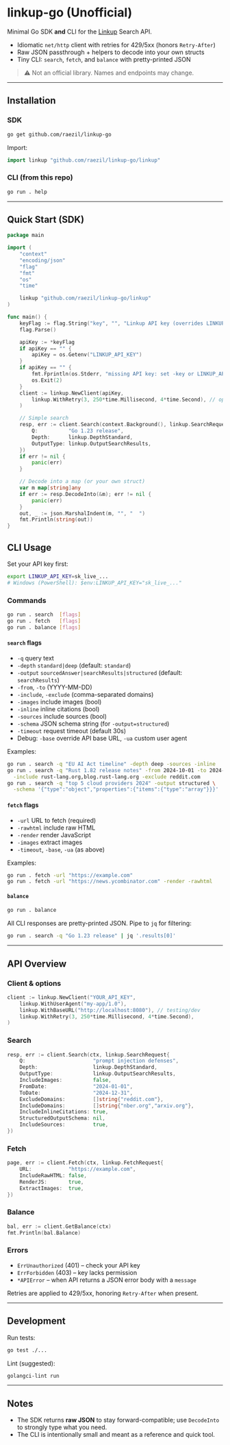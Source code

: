 # linkup-go (Unofficial)
Minimal Go SDK **and** CLI for the [Linkup](https://linkup.so) Search API.  
- Idiomatic `net/http` client with retries for 429/5xx (honors `Retry-After`)  
- Raw JSON passthrough + helpers to decode into your own structs  
- Tiny CLI: `search`, `fetch`, and `balance` with pretty-printed JSON

> ⚠️ Not an official library. Names and endpoints may change.

---

## Installation

### SDK
```bash
go get github.com/raezil/linkup-go
```

Import:
```go
import linkup "github.com/raezil/linkup-go/linkup"
```

### CLI (from this repo)
```bash
go run . help
```

---

## Quick Start (SDK)

```go
package main

import (
	"context"
	"encoding/json"
	"flag"
	"fmt"
	"os"
	"time"

	linkup "github.com/raezil/linkup-go/linkup"
)

func main() {
	keyFlag := flag.String("key", "", "Linkup API key (overrides LINKUP_API_KEY)")
	flag.Parse()

	apiKey := *keyFlag
	if apiKey == "" {
		apiKey = os.Getenv("LINKUP_API_KEY")
	}
	if apiKey == "" {
		fmt.Fprintln(os.Stderr, "missing API key: set -key or LINKUP_API_KEY")
		os.Exit(2)
	}
	client := linkup.NewClient(apiKey,
		linkup.WithRetry(3, 250*time.Millisecond, 4*time.Second), // optional
	)

	// Simple search
	resp, err := client.Search(context.Background(), linkup.SearchRequest{
		Q:          "Go 1.23 release",
		Depth:      linkup.DepthStandard,
		OutputType: linkup.OutputSearchResults,
	})
	if err != nil {
		panic(err)
	}

	// Decode into a map (or your own struct)
	var m map[string]any
	if err := resp.DecodeInto(&m); err != nil {
		panic(err)
	}
	out, _ := json.MarshalIndent(m, "", "  ")
	fmt.Println(string(out))
}
```

## CLI Usage

Set your API key first:

```bash
export LINKUP_API_KEY=sk_live_...
# Windows (PowerShell): $env:LINKUP_API_KEY="sk_live_..."
```

### Commands
```bash
go run . search  [flags]
go run . fetch   [flags]
go run . balance [flags]
```

#### `search` flags
- `-q` query text
- `-depth` `standard|deep` (default: `standard`)
- `-output` `sourcedAnswer|searchResults|structured` (default: `searchResults`)
- `-from`, `-to` (YYYY-MM-DD)
- `-include`, `-exclude` (comma-separated domains)
- `-images` include images (bool)
- `-inline` inline citations (bool)
- `-sources` include sources (bool)
- `-schema` JSON schema string (for `-output=structured`)
- `-timeout` request timeout (default 30s)
- Debug: `-base` override API base URL, `-ua` custom user agent

Examples:
```bash
go run . search -q "EU AI Act timeline" -depth deep -sources -inline
go run . search -q "Rust 1.82 release notes" -from 2024-10-01 -to 2024-12-31 \
  -include rust-lang.org,blog.rust-lang.org -exclude reddit.com
go run . search -q "top 5 cloud providers 2024" -output structured \
  -schema '{"type":"object","properties":{"items":{"type":"array"}}}'
```

#### `fetch` flags
- `-url` URL to fetch (required)
- `-rawhtml` include raw HTML
- `-render` render JavaScript
- `-images` extract images
- `-timeout`, `-base`, `-ua` (as above)

Examples:
```bash
go run . fetch -url "https://example.com"
go run . fetch -url "https://news.ycombinator.com" -render -rawhtml
```

#### `balance`
```bash
go run . balance
```

All CLI responses are pretty-printed JSON. Pipe to `jq` for filtering:
```bash
go run . search -q "Go 1.23 release" | jq '.results[0]'
```

---

## API Overview

### Client & options
```go
client := linkup.NewClient("YOUR_API_KEY",
	linkup.WithUserAgent("my-app/1.0"),
	linkup.WithBaseURL("http://localhost:8080"), // testing/dev
	linkup.WithRetry(3, 250*time.Millisecond, 4*time.Second),
)
```

### Search
```go
resp, err := client.Search(ctx, linkup.SearchRequest{
	Q:                      "prompt injection defenses",
	Depth:                  linkup.DepthStandard,
	OutputType:             linkup.OutputSearchResults,
	IncludeImages:          false,
	FromDate:               "2024-01-01",
	ToDate:                 "2024-12-31",
	ExcludeDomains:         []string{"reddit.com"},
	IncludeDomains:         []string{"nber.org","arxiv.org"},
	IncludeInlineCitations: true,
	StructuredOutputSchema: nil,
	IncludeSources:         true,
})
```

### Fetch
```go
page, err := client.Fetch(ctx, linkup.FetchRequest{
	URL:            "https://example.com",
	IncludeRawHTML: false,
	RenderJS:       true,
	ExtractImages:  true,
})
```

### Balance
```go
bal, err := client.GetBalance(ctx)
fmt.Println(bal.Balance)
```

### Errors
- `ErrUnauthorized` (401) – check your API key
- `ErrForbidden` (403) – key lacks permission
- `*APIError` – when API returns a JSON error body with a `message`

Retries are applied to 429/5xx, honoring `Retry-After` when present.

---

## Development

Run tests:
```bash
go test ./...
```

Lint (suggested):
```bash
golangci-lint run
```

---

## Notes

- The SDK returns **raw JSON** to stay forward-compatible; use `DecodeInto` to strongly type what you need.
- The CLI is intentionally small and meant as a reference and quick tool.
